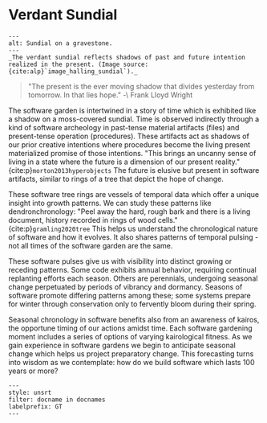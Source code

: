 # Verdant Sundial

```{figure} ../assets/Sundial_on_a_gravestone_-_geograph.org.uk_-_4649329.jpg
---
alt: Sundial on a gravestone.
---
_The verdant sundial reflects shadows of past and future intention realized in the present. (Image source: {cite:alp}`image_halling_sundial`)._
```

> "The present is the ever moving shadow that divides yesterday from tomorrow. In that lies hope."
> -\ Frank Lloyd Wright

The software garden is intertwined in a story of time which is exhibited like a shadow on a moss-covered sundial.
Time is observed indirectly through a kind of software archeology in past-tense material artifacts (files) and present-tense operation (procedures).
These artifacts act as shadows of our prior creative intentions where procedures become the living present materialized promise of those intentions.
"This brings an uncanny sense of living in a state where the future is a dimension of our present reality." {cite:p}`morton2013hyperobjects`
The future is elusive but present in software artifacts, similar to rings of a tree that depict the hope of change.

These software tree rings are vessels of temporal data which offer a unique insight into growth patterns.
We can study these patterns like dendronchronology: "Peel away the hard, rough bark and there is a living document, history recorded in rings of wood cells." {cite:p}`gramling2020tree`
This helps us understand the chronological nature of software and how it evolves.
It also shares patterns of temporal pulsing - not all times of the software garden are the same.

These software pulses give us with visibility into distinct growing or receding patterns. 
Some code exhibits annual behavior, requiring continual replanting efforts each season. 
Others are perennials, undergoing seasonal change perpetuated by periods of vibrancy and dormancy.
Seasons of software promote differing patterns among these; some systems prepare for winter through conservation only to fervently bloom during their spring. 

Seasonal chronology in software benefits also from an awareness of kairos, the opportune timing of our actions amidst time.
Each software gardening moment includes a series of options of varying kairological fitness. 
As we gain experience in software gardens we begin to anticipate seasonal change which helps us project preparatory change.
This forecasting turns into wisdom as we contemplate: how do we build software which lasts 100 years or more?

```{bibliography}
---
style: unsrt
filter: docname in docnames
labelprefix: GT
---
```
